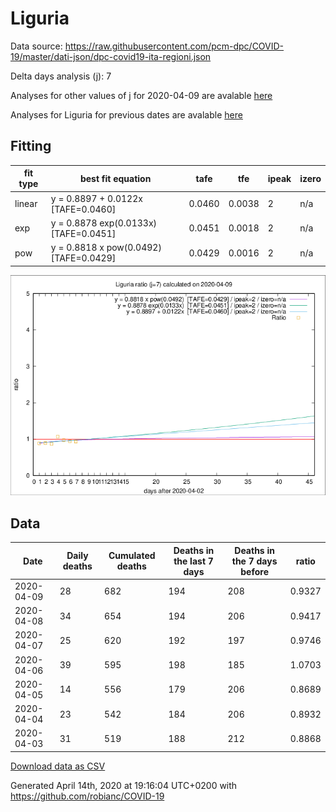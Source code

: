 # Liguria

Data source: https://raw.githubusercontent.com/pcm-dpc/COVID-19/master/dati-json/dpc-covid19-ita-regioni.json

Delta days analysis (j): 7

Analyses for other values of j for 2020-04-09 are avalable [here](../2020-04-09/README.md)

Analyses for Liguria for previous dates are avalable [here](../README.md)

## Fitting 
|fit type|best fit equation|tafe|tfe|ipeak|izero|
|-------|-----|--------|------|---|---|
|linear|y = 0.8897 + 0.0122x  [TAFE=0.0460]|0.0460|0.0038|2|n/a|
|exp|y = 0.8878 exp(0.0133x)  [TAFE=0.0451]|0.0451|0.0018|2|n/a|
|pow|y = 0.8818 x pow(0.0492)  [TAFE=0.0429]|0.0429|0.0016|2|n/a|

![Plot](COVID-19_liguria_j7_2020-04-09.png)

## Data
|Date|Daily deaths|Cumulated deaths|Deaths in the last 7 days|Deaths in the 7 days before|ratio|
|----|----------|-----------|-------|--------------------|-----|
|2020-04-09|28|682|194|208|0.9327|
|2020-04-08|34|654|194|206|0.9417|
|2020-04-07|25|620|192|197|0.9746|
|2020-04-06|39|595|198|185|1.0703|
|2020-04-05|14|556|179|206|0.8689|
|2020-04-04|23|542|184|206|0.8932|
|2020-04-03|31|519|188|212|0.8868|

[Download data as CSV](COVID-19_liguria_j7_2020-04-09.csv)

Generated April 14th, 2020 at 19:16:04 UTC+0200 with https://github.com/robianc/COVID-19
